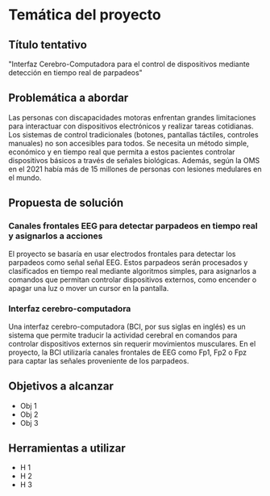 # Temática del proyecto

## Título tentativo
"Interfaz Cerebro-Computadora para el control de dispositivos mediante detección en tiempo real de parpadeos"

## Problemática a abordar
Las personas con discapacidades motoras enfrentan grandes limitaciones para interactuar con dispositivos electrónicos y realizar tareas cotidianas. Los sistemas de control tradicionales (botones, pantallas táctiles, controles manuales) no son accesibles para todos. Se necesita un método simple, económico y en tiempo real que permita a estos pacientes controlar dispositivos básicos a través de señales biológicas. Además, según la OMS en el 2021 había más de 15 millones de personas con lesiones medulares en el mundo.

## Propuesta de solución
### Canales frontales EEG para detectar parpadeos en tiempo real y asignarlos a acciones
El proyecto se basaría en usar electrodos frontales para detectar los parpadeos como señal señal EEG. Estos parpadeos serán procesados y clasificados en tiempo real mediante algoritmos simples, para asignarlos a comandos que permitan controlar dispositivos externos, como encender o apagar una luz o mover un cursor en la pantalla.

### Interfaz cerebro-computadora
Una interfaz cerebro-computadora (BCI, por sus siglas en inglés) es un sistema que permite traducir la actividad cerebral en comandos para controlar dispositivos externos sin requerir movimientos musculares. En el proyecto, la BCI utilizaría canales frontales de EEG como Fp1, Fp2 o Fpz para captar las señales proveniente de los parpadeos. 

## Objetivos a alcanzar

+ Obj 1
+ Obj 2
+ Obj 3

## Herramientas a utilizar

+ H 1
+ H 2
+ H 3
